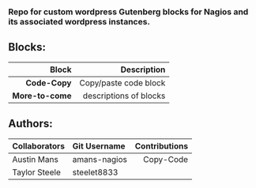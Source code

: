 ### Repo for custom wordpress Gutenberg blocks for Nagios and its associated wordpress instances.

## Blocks:
| Block | Description |
| ---: | ---: | 
| **Code-Copy** | Copy/paste code block |
| **More-to-come** | descriptions of blocks |

##  Authors: 
| Collaborators | Git Username | Contributions |
| :--- | :-- | --: |
| Austin Mans | amans-nagios | Copy-Code |
| Taylor Steele | steelet8833 |  |
